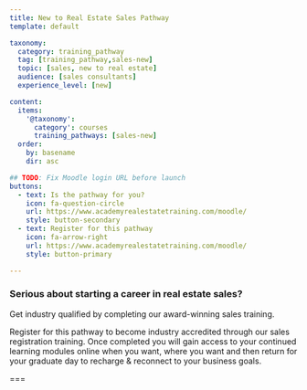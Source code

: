 ```yaml
---
title: New to Real Estate Sales Pathway
template: default

taxonomy:
  category: training_pathway
  tag: [training_pathway,sales-new]
  topic: [sales, new to real estate]
  audience: [sales consultants]
  experience_level: [new]

content:
  items:
    '@taxonomy':
      category': courses
      training_pathways: [sales-new]
  order:
    by: basename
    dir: asc

## TODO: Fix Moodle login URL before launch
buttons:
  - text: Is the pathway for you?
    icon: fa-question-circle
    url: https://www.academyrealestatetraining.com/moodle/
    style: button-secondary
  - text: Register for this pathway
    icon: fa-arrow-right
    url: https://www.academyrealestatetraining.com/moodle/
    style: button-primary

---
```


### Serious about starting a career in real estate sales?

Get industry qualified by completing our award-winning sales training.

Register for this pathway to become industry accredited through our sales registration training. Once completed you will gain access to your continued learning modules online when you want, where you want and then return for your graduate day to recharge & reconnect to your business goals.

===

